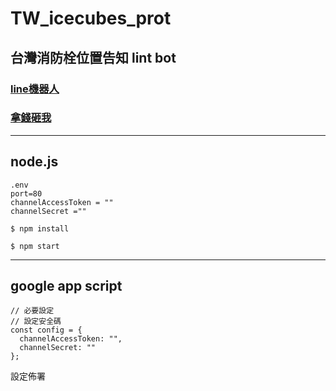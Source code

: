 # TW_icecubes_prot
## 台灣消防栓位置告知 lint bot
### [line機器人](https://liff.line.me/1645278921-kWRPP32q/?accountId=092byusf)
### [拿錢砸我](https://p.ecpay.com.tw/8E29ABF)
--------------
## node.js

```
.env 
port=80
channelAccessToken = ""
channelSecret =""
```

`$ npm install`

`$ npm start`



------------

## google app script
```
// 必要設定
// 設定安全碼
const config = { 
  channelAccessToken: "",
  channelSecret: "" 
};
```

設定佈署
